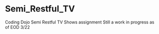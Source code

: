 # Semi_Restful_TV

Coding Dojo Semi Restful TV Shows assignment
Still a work in progress as of EOD 3/22
